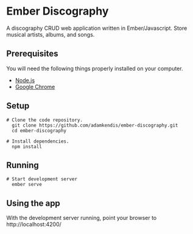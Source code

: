 # Ember Discography

A discography CRUD web application written in Ember/Javascript. Store musical artists, albums, and songs.

## Prerequisites

You will need the following things properly installed on your computer.

* [Node.js](https://nodejs.org/)
* [Google Chrome](https://google.com/chrome/)

## Setup

    # Clone the code repository.
      git clone https://github.com/adamkendis/ember-discography.git
      cd ember-discography

    # Install dependencies.
      npm install

## Running
    
    # Start development server
      ember serve
      
## Using the app

With the development server running, point your browser to http://localhost:4200/
